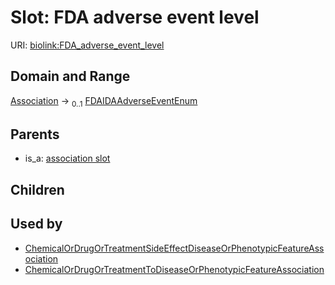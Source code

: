 
# Slot: FDA adverse event level




URI: [biolink:FDA_adverse_event_level](https://w3id.org/biolink/vocab/FDA_adverse_event_level)


## Domain and Range

[Association](Association.md) &#8594;  <sub>0..1</sub> [FDAIDAAdverseEventEnum](FDAIDAAdverseEventEnum.md)

## Parents

 *  is_a: [association slot](association_slot.md)

## Children


## Used by

 * [ChemicalOrDrugOrTreatmentSideEffectDiseaseOrPhenotypicFeatureAssociation](ChemicalOrDrugOrTreatmentSideEffectDiseaseOrPhenotypicFeatureAssociation.md)
 * [ChemicalOrDrugOrTreatmentToDiseaseOrPhenotypicFeatureAssociation](ChemicalOrDrugOrTreatmentToDiseaseOrPhenotypicFeatureAssociation.md)
